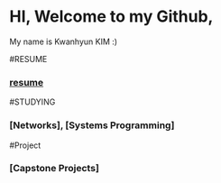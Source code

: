 # HI, Welcome to my Github, 
My name is Kwanhyun KIM :) 

#RESUME

### [resume](https://github.com/KWANHYUNKIM/resume.md/blob/main/README.md)


#STUDYING

### [Networks], [Systems Programming]


#Project

### [Capstone Projects]

